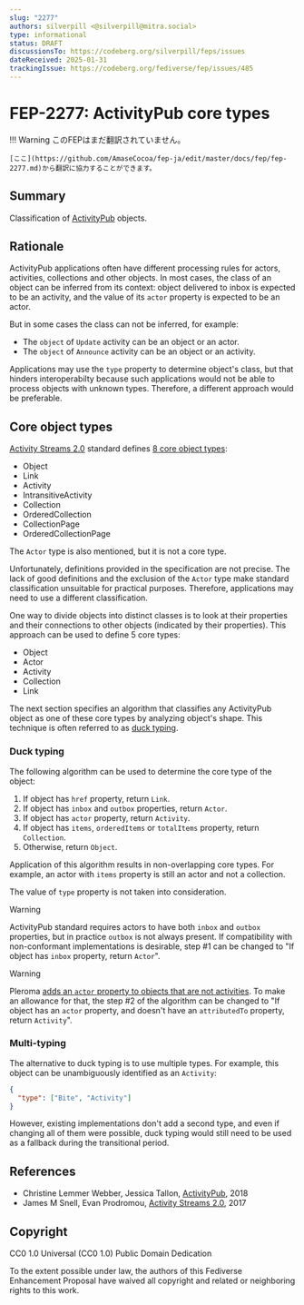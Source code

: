 ```yaml
---
slug: "2277"
authors: silverpill <@silverpill@mitra.social>
type: informational
status: DRAFT
discussionsTo: https://codeberg.org/silverpill/feps/issues
dateReceived: 2025-01-31
trackingIssue: https://codeberg.org/fediverse/fep/issues/485
---
```

# FEP-2277: ActivityPub core types
!!! Warning
    このFEPはまだ翻訳されていません。

    [ここ](https://github.com/AmaseCocoa/fep-ja/edit/master/docs/fep/fep-2277.md)から翻訳に協力することができます。

## Summary

Classification of [ActivityPub] objects.

## Rationale

ActivityPub applications often have different processing rules for actors, activities, collections and other objects. In most cases, the class of an object can be inferred from its context: object delivered to inbox is expected to be an activity, and the value of its `actor` property is expected to be an actor.

But in some cases the class can not be inferred, for example:

- The `object` of `Update` activity can be an object or an actor.
- The `object` of `Announce` activity can be an object or an activity.

Applications may use the `type` property to determine object's class, but that hinders interoperabilty because such applications would not be able to process objects with unknown types. Therefore, a different approach would be preferable.

## Core object types

[Activity Streams 2.0][ActivityStreams] standard defines [8 core object types](https://www.w3.org/TR/activitystreams-core/#model):

- Object
- Link
- Activity
- IntransitiveActivity
- Collection
- OrderedCollection
- CollectionPage
- OrderedCollectionPage

The `Actor` type is also mentioned, but it is not a core type.

Unfortunately, definitions provided in the specification are not precise. The lack of good definitions and the exclusion of the `Actor` type make standard classification unsuitable for practical purposes. Therefore, applications may need to use a different classification.

One way to divide objects into distinct classes is to look at their properties and their connections to other objects (indicated by their properties). This approach can be used to define 5 core types:

- Object
- Actor
- Activity
- Collection
- Link

The next section specifies an algorithm that classifies any ActivityPub object as one of these core types by analyzing object's shape. This technique is often referred to as [duck typing][DuckTyping].

### Duck typing

The following algorithm can be used to determine the core type of the object:

1. If object has `href` property, return `Link`.
1. If object has `inbox` and `outbox` properties, return `Actor`.
1. If object has `actor` property, return `Activity`.
1. If object has `items`, `orderedItems` or `totalItems` property, return `Collection`.
1. Otherwise, return `Object`.

Application of this algorithm results in non-overlapping core types. For example, an actor with `items` property is still an actor and not a collection.

The value of `type` property is not taken into consideration.

>[!WARNING]
>ActivityPub standard requires actors to have both `inbox` and `outbox` properties, but in practice `outbox` is not always present. If compatibility with non-conformant implementations is desirable, step #1 can be changed to "If object has `inbox` property, return `Actor`".

>[!WARNING]
>Pleroma [adds an `actor` property to objects that are not activities](https://git.pleroma.social/pleroma/pleroma/-/issues/3269). To make an allowance for that, the step #2 of the algorithm can be changed to "If object has an `actor` property, and doesn't have an `attributedTo` property, return `Activity`".

### Multi-typing

The alternative to duck typing is to use multiple types. For example, this object can be unambiguously identified as an `Activity`:

```json
{
  "type": ["Bite", "Activity"]
}
```

However, existing implementations don't add a second type, and even if changing all of them were possible, duck typing would still need to be used as a fallback during the transitional period.

## References

- Christine Lemmer Webber, Jessica Tallon, [ActivityPub][ActivityPub], 2018
- James M Snell, Evan Prodromou, [Activity Streams 2.0][ActivityStreams], 2017

[ActivityPub]: https://www.w3.org/TR/activitypub/
[ActivityStreams]: https://www.w3.org/TR/activitystreams-core/
[DuckTyping]: https://en.wikipedia.org/wiki/Duck_typing

## Copyright

CC0 1.0 Universal (CC0 1.0) Public Domain Dedication

To the extent possible under law, the authors of this Fediverse Enhancement Proposal have waived all copyright and related or neighboring rights to this work.
